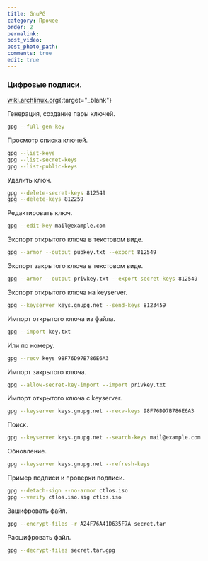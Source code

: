```yaml
---
title: GnuPG
category: Прочее
order: 2
permalink:
post_video: 
post_photo_path: 
comments: true
edit: true
---
```


### Цифровые подписи.

[wiki.archlinux.org](https://wiki.archlinux.org/index.php/GnuPG_(%D0%A0%D1%83%D1%81%D1%81%D0%BA%D0%B8%D0%B9)){:target="_blank"}

Генерация, создание пары ключей.
```bash
gpg --full-gen-key
```

Просмотр списка ключей.
```bash
gpg --list-keys
gpg --list-secret-keys
gpg --list-public-keys
```

Удалить ключ.
```bash
gpg --delete-secret-keys 812549
gpg --delete-keys 812259
```

Редактировать ключ.
```bash
gpg --edit-key mail@example.com
```

Экспорт открытого ключа в текстовом виде.
```bash
gpg --armor --output pubkey.txt --export 812549
```

Экспорт закрытого ключа в текстовом виде.
```bash
gpg --armor --output privkey.txt --export-secret-keys 812549
```

Экспорт открытого ключа на keyserver.
```bash
gpg --keyserver keys.gnupg.net --send-keys 8123459
```

Импорт открытого ключа из файла.
```bash
gpg --import key.txt
```
Или по номеру.
```bash
gpg --recv keys 98F76D97B786E6A3
```

Импорт закрытого ключа.
```bash
gpg --allow-secret-key-import --import privkey.txt
```

Импорт открытого ключа с keyserver.
```bash
gpg --keyserver keys.gnupg.net --recv-keys 98F76D97B786E6A3
```

Поиск.
```bash
gpg --keyserver keys.gnupg.net --search-keys mail@example.com
```

Обновление.
```bash
gpg --keyserver keys.gnupg.net --refresh-keys
```

Пример подписи и проверки подписи.
```bash
gpg --detach-sign --no-armor ctlos.iso
gpg --verify ctlos.iso.sig ctlos.iso
```

Зашифровать файл.
```bash
gpg --encrypt-files -r A24F76A41D635F7A secret.tar
```

Расшифровать файл.
```bash
gpg --decrypt-files secret.tar.gpg
```